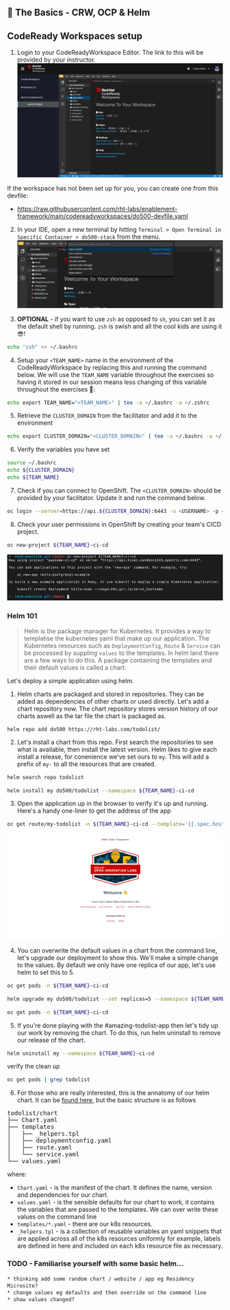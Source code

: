 ## 🐌 The Basics - CRW, OCP & Helm
## CodeReady Workspaces setup

1. Login to your CodeReadyWorkspace Editor. The link to this will be provided by your instructor.
![crw](./images/crw.png)

If the workspace has not been set up for you, you can create one from this devfile:
- https://raw.githubusercontent.com/rht-labs/enablement-framework/main/codereadyworkspaces/do500-devfile.yaml

2. In your IDE, open a new terminal by hitting `Terminal > Open Terminal in Specific Container > do500-stack` from the menu.
![new-terminal](./images/new-terminal.png)

<!--@Cansu - this is how you style a colour on a word mid sentence <span style="color:purple;" >zsh</span>  -->
3. <strong>OPTIONAL</strong> - if you want to use `zsh` as opposed to `sh`, you can set it as the default shell by running. `zsh` is swish and all the cool kids are using it 😎!
```bash
echo "zsh" >> ~/.bashrc
```

4. Setup your `<TEAM_NAME>` name in the environment of the CodeReadyWorkspace by replacing this and running the command below. We will use the `TEAM_NAME` variable throughout the exercises so having it stored in our session means less changing of this variable throughout the exercises 💪:
```bash
echo export TEAM_NAME="<TEAM_NAME>" | tee -a ~/.bashrc -a ~/.zshrc
```

5. Retrieve the `CLUSTER_DOMAIN` from the facilitator and add it to the environment
```bash
echo export CLUSTER_DOMAIN="<CLUSTER_DOMAIN>" | tee -a ~/.bashrc -a ~/.zshrc
```

6. Verify the variables you have set
```bash
source ~/.bashrc
echo ${CLUSTER_DOMAIN}
echo ${TEAM_NAME}
```

7. Check if you can connect to OpenShift. The `<CLUSTER_DOMAIN>` should be provided by your facilitator. Update it and run the command below. 
```bash
oc login --server=https://api.${CLUSTER_DOMAIN}:6443 -u <USERNAME> -p <PASSWORD>
```

8. Check your user permissions in OpenShift by creating your team's CICD project. 
```bash
oc new-project ${TEAM_NAME}-ci-cd
```
![new-project](./images/new-project.png)
### Helm 101
> Helm is the package manager for Kubernetes. It provides a way to templatise the kubernetes yaml that make up our application. The Kubernetes resources such as `DeploymentConfig`, `Route` & `Service` can be processed by suppling `values` to the templates. In helm land there are a few ways to do this. A package containing the templates and their default values is called a chart. 

Let's deploy a simple application using helm.

1. Helm charts are packaged and stored in repositories. They can be added as dependencies of other charts or used directly. Let's add a chart repository now. The chart repository stores version history of our charts aswell as the tar file the chart is packaged as.
```
helm repo add do500 https://rht-labs.com/todolist/
```

2. Let's install a chart from this repo. First search the repositories to see what is available, then install the latest version. Helm likes to give each install a release, for conenience we've set ours to `my`. This will add a prefix of `my-` to all the resources that are created.
```bash
helm search repo todolist
```
```bash
helm install my do500/todolist --namespace ${TEAM_NAME}-ci-cd
```

3. Open the application up in the browser to verify it's up and running. Here's a handy one-liner to get the address of the app
```bash
oc get route/my-todolist -n ${TEAM_NAME}-ci-cd --template='{{.spec.host}}'
``` 
![todolist](./images/todolist.png)


4.  You can overwrite the default values in a chart from the command line, let's upgrade our deployment to show this. We'll make a simple change to the values. By default we only have one replica of our app, let's use helm to set this to 5.
```bash
oc get pods -n ${TEAM_NAME}-ci-cd
```
```bash
helm upgrade my do500/todolist --set replicas=5 --namespace ${TEAM_NAME}-ci-cd
```
```bash
oc get pods -n ${TEAM_NAME}-ci-cd
```

5. If you're done playing with the #amazing-todolist-app then let's tidy up our work by removing the chart. To do this, run helm uninstall to remove our release of the chart.
```bash
helm uninstall my --namespace ${TEAM_NAME}-ci-cd
```
verify the clean up
```bash
oc get pods | grep todolist
```

6. For those who are really interested, this is the annatomy of our helm chart. It can be [found here](https://github.com/rht-labs/todolist), but the basic structure is as follows
<pre>
todolist/chart
├── Chart.yaml
├── templates
│   ├── _helpers.tpl
│   ├── deploymentconfig.yaml
│   ├── route.yaml
│   └── service.yaml
└── values.yaml
</pre>
where:
* `Chart.yaml` - is the manifest of the chart. It defines the name, version and dependencies for our chart.
* `values.yaml` - is the sensible defaults for our chart to work, it contains the variables that are passed to the templates. We can over write these values on the command line
* `templates/*.yaml` - there are our k8s resources. 
* `_helpers.tpl` - is a collection of reusable variables an yaml snippets that are applied across all of the k8s resources uniformly for example, labels are defined in here and included on each k8s resource file as necessary.

### TODO - Familiarise yourself with some basic helm...
    * thinking add some random chart / website / app eg Residency Microsite? 
    * change values eg defaults and then override on the command line
    * show values changed?
